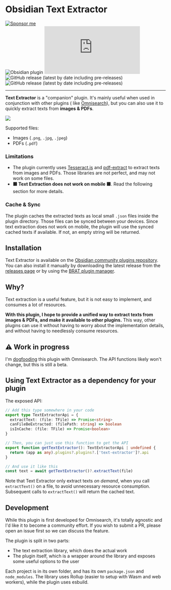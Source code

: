 # Obsidian Text Extractor

[![Sponsor me](https://img.shields.io/badge/%E2%9D%A4%20Like%20this%20plugin%3F-Sponsor%20me!-ff69b4)](https://github.com/sponsors/scambier)  
![Obsidian plugin](https://img.shields.io/endpoint?url=https%3A%2F%2Fscambier.xyz%2Fobsidian-endpoints%2Ftext-extractor.json)
![GitHub release (latest by date and asset)](https://img.shields.io/github/downloads/scambier/obsidian-text-extractor/latest/main.js)  
![GitHub release (latest by date including pre-releases)](https://img.shields.io/github/v/release/scambier/obsidian-text-extractor)
![GitHub release (latest by date including pre-releases)](https://img.shields.io/github/v/release/scambier/obsidian-text-extractor?include_prereleases&label=BRAT%20beta)

---

**Text Extractor** is a "companion" plugin. It's mainly useful when used in conjunction with other plugins (
like [Omnisearch](https://github.com/scambier/obsidian-omnisearch)), but you can also use it to quickly extract texts
from **images & PDFs**.

![](https://raw.githubusercontent.com/scambier/obsidian-text-extractor/master/images/context_menu.png)

Supported files:

- Images (`.png`, `.jpg`, `.jpeg`)
- PDFs (`.pdf`)

### Limitations

- The plugin currently uses [Tesseract.js](https://tesseract.projectnaptha.com/)
and [pdf-extract](https://github.com/jrmuizel/pdf-extract) to extract texts from images and PDFs. Those libraries are
not perfect, and may not work on some files.
- **🟥 Text Extraction does not work on mobile 🟥**. Read the following section for more details.

### Cache & Sync

The plugin caches the extracted texts as local small `.json` files inside the plugin directory. Those files can be
synced between your devices. Since text extraction does not work on mobile, the plugin will use the synced cached texts
if available. If not, an empty string will be returned.




## Installation

Text Extractor is available on
the [Obsidian community plugins repository](https://obsidian.md/plugins?search=Text%20Extractor). You can also install
it manually by downloading the latest release from
the [releases page](https://github.com/scambier/obsidian-text-extractor/releases) or by using
the [BRAT plugin manager](https://github.com/TfTHacker/obsidian42-brat).

## Why?

Text extraction is a useful feature, but it is not easy to implement, and consumes a lot of resources.

**With this plugin, I hope to provide a unified way to extract texts from images & PDFs, and make it available to other
plugins.** This way, other plugins can use it without having to worry about the implementation details, and without
having to needlessly consume resources.

## ⚠️ Work in progress

I'm [dogfooding](https://en.wikipedia.org/wiki/Eating_your_own_dog_food) this plugin with Omnisearch. The API functions
likely won't change, but this is still a beta.

## Using Text Extractor as a dependency for your plugin

The exposed API:

```ts
// Add this type somewhere in your code
export type TextExtractorApi = {
  extractText: (file: TFile) => Promise<string>
  canFileBeExtracted: (filePath: string) => boolean
  isInCache: (file: TFile) => Promise<boolean>
}

// Then, you can just use this function to get the API
export function getTextExtractor(): TextExtractorApi | undefined {
  return (app as any).plugins?.plugins?.['text-extractor']?.api
}

// And use it like this
const text = await getTextExtractor()?.extractText(file)
```

Note that Text Extractor only extract texts _on demand_, when you call `extractText()` on a file, to avoid unnecessary
resource consumption. Subsequent calls to `extractText()` will return the cached text.

## Development

While this plugin is first developed for Omnisearch, it's totally agnostic and I'd like it to become a community
effort. If you wish to submit a PR, please open an issue first so we can discuss the feature.

The plugin is split in two parts:

- The text extraction library, which does the actual work
- The plugin itself, which is a wrapper around the library and exposes some useful options to the user

Each project is in its own folder, and has its own `package.json` and `node_modules`. The library uses Rollup (easier to
setup with Wasm and web workers), while the plugin uses esbuild.

